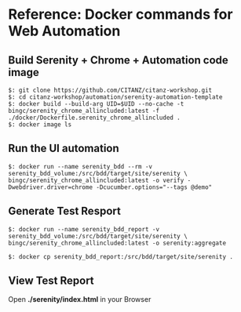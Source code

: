 # Reference: Docker commands for Web Automation


## Build Serenity + Chrome + Automation code image
```
$: git clone https://github.com/CITANZ/citanz-workshop.git
$: cd citanz-workshop/automation/serenity-automation-template
$: docker build --build-arg UID=$UID --no-cache -t bingc/serenity_chrome_allincluded:latest -f ./docker/Dockerfile.serenity_chrome_allincluded .
$: docker image ls

```

## Run the UI automation
```
$: docker run --name serenity_bdd --rm -v serenity_bdd_volume:/src/bdd/target/site/serenity \
bingc/serenity_chrome_allincluded:latest -o verify -Dwebdriver.driver=chrome -Dcucumber.options="--tags @demo"

```
## Generate Test Resport

```
$: docker run --name serenity_bdd_report -v serenity_bdd_volume:/src/bdd/target/site/serenity \
bingc/serenity_chrome_allincluded:latest -o serenity:aggregate

$: docker cp serenity_bdd_report:/src/bdd/target/site/serenity .

```

## View Test Report
Open **./serenity/index.html** in your Browser